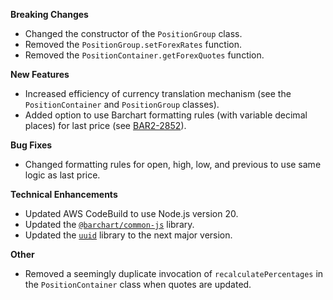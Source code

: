 **Breaking Changes**

* Changed the constructor of the `PositionGroup` class.
* Removed the `PositionGroup.setForexRates` function.
* Removed the `PositionContainer.getForexQuotes` function.

**New Features**

* Increased efficiency of currency translation mechanism (see the `PositionContainer` and `PositionGroup` classes).
* Added option to use Barchart formatting rules (with variable decimal places) for last price (see [BAR2-2852](https://barchartsolutions.atlassian.net/browse/BAR2-2852)).

**Bug Fixes**

* Changed formatting rules for open, high, low, and previous to use same logic as last price.

**Technical Enhancements**

* Updated AWS CodeBuild to use Node.js version 20.
* Updated the [`@barchart/common-js`](https://github.com/barchart/common-js) library.
* Updated the [`uuid`](https://github.com/uuidjs/uuid) library to the next major version.

**Other**

* Removed a seemingly duplicate invocation of `recalculatePercentages` in the `PositionContainer` class when quotes are updated.